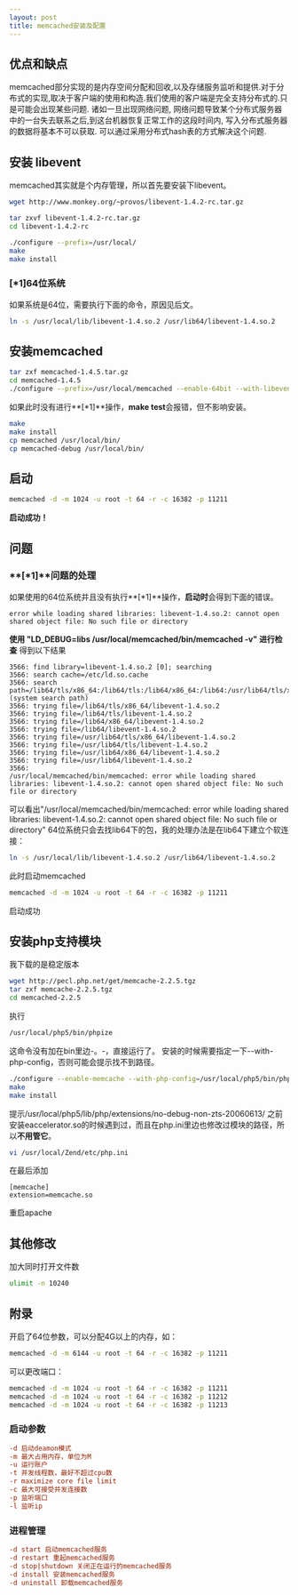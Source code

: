 ```yaml
---
layout: post
title: memcached安装及配置
---
```


## 优点和缺点

memcached部分实现的是内存空间分配和回收,以及存储服务监听和提供.对于分布式的实现,取决于客户端的使用和构造.我们使用的客户端是完全支持分布式的.只是可能会出现某些问题.
诸如一旦出现网络问题, 网络问题导致某个分布式服务器中的一台失去联系之后,到这台机器恢复正常工作的这段时间内, 写入分布式服务器的数据将基本不可以获取. 可以通过采用分布式hash表的方式解决这个问题.

## 安装 libevent

memcached其实就是个内存管理，所以首先要安装下libevent。

```bash
wget http://www.monkey.org/~provos/libevent-1.4.2-rc.tar.gz
```

```bash
tar zxvf libevent-1.4.2-rc.tar.gz
cd libevent-1.4.2-rc
```

```bash
./configure --prefix=/usr/local/
make
make install
```

### [*1]64位系统

如果系统是64位，需要执行下面的命令，原因见后文。

```bash
ln -s /usr/local/lib/libevent-1.4.so.2 /usr/lib64/libevent-1.4.so.2
```

## 安装memcached

```bash
tar zxf memcached-1.4.5.tar.gz
cd memcached-1.4.5
./configure --prefix=/usr/local/memcached --enable-64bit --with-libevent=/usr/lib64/
```

如果此时没有进行**[*1]**操作，**make test**会报错，但不影响安装。

```bash
make
make install
cp memcached /usr/local/bin/
cp memcached-debug /usr/local/bin/
```

## 启动

```bash
memcached -d -m 1024 -u root -t 64 -r -c 16382 -p 11211
```

**启动成功！**

## 问题

### **[*1]**问题的处理

如果使用的64位系统并且没有执行**[*1]**操作，**启动时**会得到下面的错误。

```
error while loading shared libraries: libevent-1.4.so.2: cannot open shared object file: No such file or directory
```

**使用 "LD_DEBUG=libs /usr/local/memcached/bin/memcached -v" 进行检查**
得到以下结果

```access log
3566: find library=libevent-1.4.so.2 [0]; searching
3566: search cache=/etc/ld.so.cache
3566: search path=/lib64/tls/x86_64:/lib64/tls:/lib64/x86_64:/lib64:/usr/lib64/tls/x86_64:/usr/lib64/tls:/usr/lib64/x86_64:/usr/lib64 (system search path)
3566: trying file=/lib64/tls/x86_64/libevent-1.4.so.2
3566: trying file=/lib64/tls/libevent-1.4.so.2
3566: trying file=/lib64/x86_64/libevent-1.4.so.2
3566: trying file=/lib64/libevent-1.4.so.2
3566: trying file=/usr/lib64/tls/x86_64/libevent-1.4.so.2
3566: trying file=/usr/lib64/tls/libevent-1.4.so.2
3566: trying file=/usr/lib64/x86_64/libevent-1.4.so.2
3566: trying file=/usr/lib64/libevent-1.4.so.2
3566:
/usr/local/memcached/bin/memcached: error while loading shared libraries: libevent-1.4.so.2: cannot open shared object file: No such file or directory
```

可以看出"/usr/local/memcached/bin/memcached: error while loading shared libraries: libevent-1.4.so.2: cannot open shared object file: No such file or directory" 64位系统只会去找lib64下的包，我的处理办法是在lib64下建立个软连接：

```bash
ln -s /usr/local/lib/libevent-1.4.so.2 /usr/lib64/libevent-1.4.so.2
```

此时启动memcached

```bash
memcached -d -m 1024 -u root -t 64 -r -c 16382 -p 11211
```

启动成功

## 安装php支持模块

我下载的是稳定版本

```bash
wget http://pecl.php.net/get/memcache-2.2.5.tgz
tar zxf memcache-2.2.5.tgz
cd memcached-2.2.5
```

执行

```bash
/usr/local/php5/bin/phpize
```

这命令没有加在bin里边-。-，直接运行了。
安装的时候需要指定一下--with-php-config，否则可能会提示找不到路径。

```bash
./configure --enable-memcache --with-php-config=/usr/local/php5/bin/php-config --with-zlib-dir
make
make install
```

提示/usr/local/php5/lib/php/extensions/no-debug-non-zts-20060613/
之前安装eaccelerator.so的时候遇到过，而且在php.ini里边也修改过模块的路径，所以**不用管它**。

```bash
vi /usr/local/Zend/etc/php.ini
```

在最后添加

```
[memcache]
extension=memcache.so
```

重启apache

## 其他修改

加大同时打开文件数

```bash
ulimit -n 10240
```

## 附录

开启了64位参数，可以分配4G以上的内存，如：

```bash
memcached -d -m 6144 -u root -t 64 -r -c 16382 -p 11211
```

可以更改端口：

```bash
memcached -d -m 1024 -u root -t 64 -r -c 16382 -p 11211
memcached -d -m 1024 -u root -t 64 -r -c 16382 -p 11212
memcached -d -m 1024 -u root -t 64 -r -c 16382 -p 11213
```

### 启动参数

```ini
-d 启动deamon模式
-m 最大占用内存，单位为M
-u 运行账户
-t 并发线程数，最好不超过cpu数
-r maximize core file limit
-c 最大可接受并发连接数
-p 监听端口
-l 监听ip
```

### 进程管理

```ini
-d start 启动memcached服务
-d restart 重起memcached服务
-d stop|shutdown 关闭正在运行的memcached服务
-d install 安装memcached服务
-d uninstall 卸载memcached服务
```